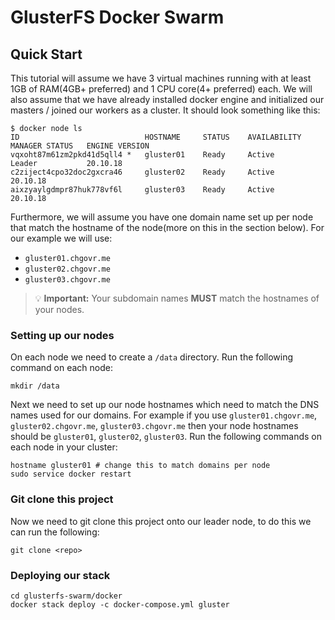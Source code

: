 # GlusterFS Docker Swarm

## Quick Start

This tutorial will assume we have 3 virtual machines running with at least 1GB of RAM(4GB+ preferred) 
and 1 CPU core(4+ preferred) each. We will also assume that we have already installed docker engine
and initialized our masters / joined our workers as a cluster. It should look something like this:

```shell
$ docker node ls
ID                            HOSTNAME     STATUS    AVAILABILITY   MANAGER STATUS   ENGINE VERSION
vqxoht87m61zm2pkd41d5qll4 *   gluster01    Ready     Active         Leader           20.10.18
c2ziject4cpo32doc2gxcra46     gluster02    Ready     Active                          20.10.18
aixzyaylgdmpr87huk778vf6l     gluster03    Ready     Active                          20.10.18
```

Furthermore, we will assume you have one domain name set up per node that match the hostname of
the node(more on this in the section below). For our example we will use:

- `gluster01.chgovr.me`
- `gluster02.chgovr.me`
- `gluster03.chgovr.me`

> 💡 **Important:** Your subdomain names **MUST** match the hostnames of your nodes. 

### Setting up our nodes

On each node we need to create a `/data` directory. Run the following command on each node:

```shell
mkdir /data
```

Next we need to set up our node hostnames which need to match the DNS names used for our domains. 
For example if you use `gluster01.chgovr.me`, `gluster02.chgovr.me`, `gluster03.chgovr.me` then 
your node hostnames should be `gluster01`, `gluster02`, `gluster03`. Run the following commands
on each node in your cluster:

```shell
hostname gluster01 # change this to match domains per node
sudo service docker restart
```

### Git clone this project

Now we need to git clone this project onto our leader node, to do this we can run the following:

```shell
git clone <repo>
```

### Deploying our stack

```shell
cd glusterfs-swarm/docker
docker stack deploy -c docker-compose.yml gluster
```

